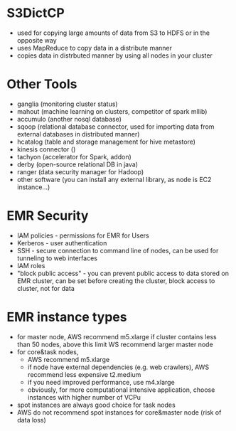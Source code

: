 # S3DictCP
* used for copying large amounts of data from S3 to HDFS or in the opposite way
* uses MapReduce to copy data in a distribute manner
* copies data in distrbuted manner by using all nodes in your cluster

# Other Tools
* ganglia (monitoring cluster status)
* mahout (machine learning on clusters, competitor of spark mllib)
* accumulo (another nosql database)
* sqoop (relational database connector, used for importing data from external databases in distributed manner)
* hcatalog (table and storage management for hive metastore)
* kinesis connector ()
* tachyon (accelerator for Spark, addon)
* derby (open-source relational DB in java)
* ranger (data security manager for Hadoop)
* other software (you can install any external library, as node is EC2 instance...)

# EMR Security
* IAM policies - permissions for EMR for Users
* Kerberos - user authentication
* SSH - secure connection to command line of nodes, can be used for tunneling to web interfaces
* IAM roles
* "block public access" - you can prevent public access to data stored on EMR cluster, can be set before creating the cluster, block access to cluster, not for data

# EMR instance types
* for master node, AWS recommend m5.xlarge if cluster contains less than 50 nodes, above this limit WS recommend larger master node
* for core&task nodes, 
  * AWS recommend m5.xlarge
  * if node have external dependencies (e.g. web crawlers), AWS recommend less expensive t2.medium
  * if you need improved performance, use m4.xlarge
  * obviously, for more computational intensive application, choose instances with higher number of VCPu
* spot instances are always good choice for task nodes
* AWS do not recommend spot instances for core&master node (risk of data loss)

